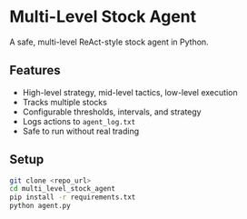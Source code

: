 # Multi-Level Stock Agent

A safe, multi-level ReAct-style stock agent in Python.

## Features
- High-level strategy, mid-level tactics, low-level execution
- Tracks multiple stocks
- Configurable thresholds, intervals, and strategy
- Logs actions to `agent_log.txt`
- Safe to run without real trading

## Setup
```bash
git clone <repo_url>
cd multi_level_stock_agent
pip install -r requirements.txt
python agent.py
